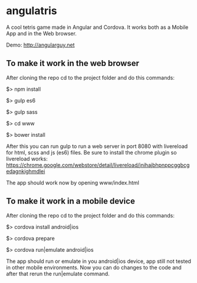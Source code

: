 # angulatris
A cool tetris game made in Angular and Cordova. It works both as a Mobile App and in the Web browser.

Demo: http://angularguy.net


## To make it work in the web browser
After cloning the repo cd to the project folder and do this commands:

$> npm install

$> gulp es6

$> gulp sass

$> cd www

$> bower install


After this you can run gulp to run a web server in port 8080 with livereload for html, scss and js (es6) files.
Be sure to install the chrome plugin so livereload works: https://chrome.google.com/webstore/detail/livereload/jnihajbhpnppcggbcgedagnkighmdlei

The app should work now by opening www/index.html



## To make it work in a mobile device
After cloning the repo cd to the project folder and do this commands:

$> cordova install android|ios

$> cordova prepare

$> cordova run|emulate android|ios


The app should run or emulate in you android|ios device, app still not tested in other mobile environments.
Now you can do changes to the code and after that rerun the run|emulate command.
